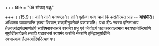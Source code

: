 +++
title = "09 श्रोत्रञ् चक्षुः"

+++
।।15.9।। कानि तानि मनःषष्ठानि। तानि गृहीत्वा गत्वा चायं किं करोतीत्यत आह
-- **श्रोत्रमिति।** अधिष्ठाय व्यापारवन्ति कृत्वा विषयान् शब्दादीनुपसेवते
प्रकाशयति। यथा दीपः स्वस्य वृत्तिलाभाय तैलवर्त्याद्यपेक्षमाणोऽपि
स्वविषयावभासने स्वयमेव प्रभुः एवं जीवोऽपि घटाकारत्वलाभाय
मनःषष्ठानीन्द्रियाणि सूर्यादींश्चापेक्षते तथापि घटावभासं स्वयमेव करोति
नेतराणि इन्द्रियसूर्यादीनि स्वभास्यत्वात्तैलवर्त्यादिवदित्याशयः।
